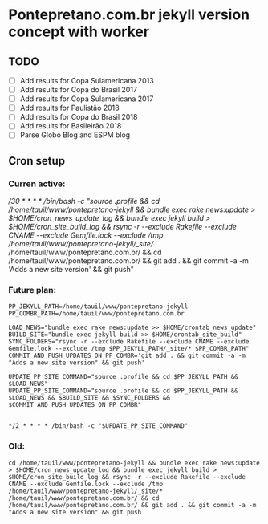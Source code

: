 # Pontepretano.com.br jekyll version concept with worker

## TODO

- [ ] Add results for Copa Sulamericana 2013
- [ ] Add results for Copa do Brasil 2017
- [ ] Add results for Copa Sulamericana 2017
- [ ] Add results for Paulistão 2018
- [ ] Add results for Copa do Brasil 2018
- [ ] Add results for Basileirão 2018
- [ ] Parse Globo Blog and ESPM blog

## Cron setup

### Curren active:

*/30 * * * * /bin/bash -c "source .profile && cd /home/tauil/www/pontepretano-jekyll && bundle exec rake news:update > $HOME/cron_news_update_log && bundle exec jekyll build > $HOME/cron_site_build_log && rsync -r --exclude Rakefile --exclude CNAME --exclude Gemfile.lock --exclude /tmp /home/tauil/www/pontepretano-jekyll/_site/* /home/tauil/www/pontepretano.com.br/ && cd /home/tauil/www/pontepretano.com.br/ && git add . && git commit -a -m 'Adds a new site version' && git push"

### Future plan:

```
PP_JEKYLL_PATH=/home/tauil/www/pontepretano-jekyll
PP_COMBR_PATH=/home/tauil/www/pontepretano.com.br

LOAD_NEWS="bundle exec rake news:update >> $HOME/crontab_news_update"
BUILD_SITE="bundle exec jekyll build >> $HOME/crontab_site_build"
SYNC_FOLDERS="rsync -r --exclude Rakefile --exclude CNAME --exclude Gemfile.lock --exclude /tmp $PP_JEKYLL_PATH/_site/* $PP_COMBR_PATH"
COMMIT_AND_PUSH_UPDATES_ON_PP_COMBR='git add . && git commit -a -m "Adds a new site version" && git push'

UPDATE_PP_SITE_COMMAND="source .profile && cd $PP_JEKYLL_PATH && $LOAD_NEWS"
UPDATE_PP_SITE_COMMAND="source .profile && cd $PP_JEKYLL_PATH && $LOAD_NEWS && $BUILD_SITE && $SYNC_FOLDERS && $COMMIT_AND_PUSH_UPDATES_ON_PP_COMBR"


*/2 * * * * /bin/bash -c "$UPDATE_PP_SITE_COMMAND"
```

### Old:

```
cd /home/tauil/www/pontepretano-jekyll && bundle exec rake news:update > $HOME/cron_news_update_log && bundle exec jekyll build > $HOME/cron_site_build_log && rsync -r --exclude Rakefile --exclude CNAME --exclude Gemfile.lock --exclude /tmp /home/tauil/www/pontepretano-jekyll/_site/* /home/tauil/www/pontepretano.com.br/ && cd /home/tauil/www/pontepretano.com.br/ && git add . && git commit -a -m "Adds a new site version" && git push
```